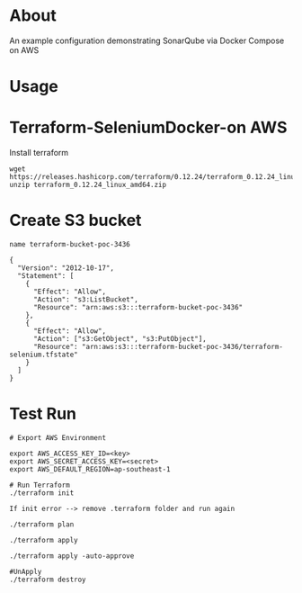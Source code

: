 # About

An example configuration demonstrating SonarQube via Docker Compose on AWS 

# Usage

# Terraform-SeleniumDocker-on AWS
Install terraform
```
wget https://releases.hashicorp.com/terraform/0.12.24/terraform_0.12.24_linux_amd64.zip
unzip terraform_0.12.24_linux_amd64.zip
```
# Create S3 bucket
```
name terraform-bucket-poc-3436

{
  "Version": "2012-10-17",
  "Statement": [
    {
      "Effect": "Allow",
      "Action": "s3:ListBucket",
      "Resource": "arn:aws:s3:::terraform-bucket-poc-3436"
    },
    {
      "Effect": "Allow",
      "Action": ["s3:GetObject", "s3:PutObject"],
      "Resource": "arn:aws:s3:::terraform-bucket-poc-3436/terraform-selenium.tfstate"
    }
  ]
}
```
# Test Run
```
# Export AWS Environment

export AWS_ACCESS_KEY_ID=<key>
export AWS_SECRET_ACCESS_KEY=<secret>
export AWS_DEFAULT_REGION=ap-southeast-1

# Run Terraform
./terraform init

If init error --> remove .terraform folder and run again

./terraform plan

./terraform apply 

./terraform apply -auto-approve

#UnApply
./terraform destroy
```
